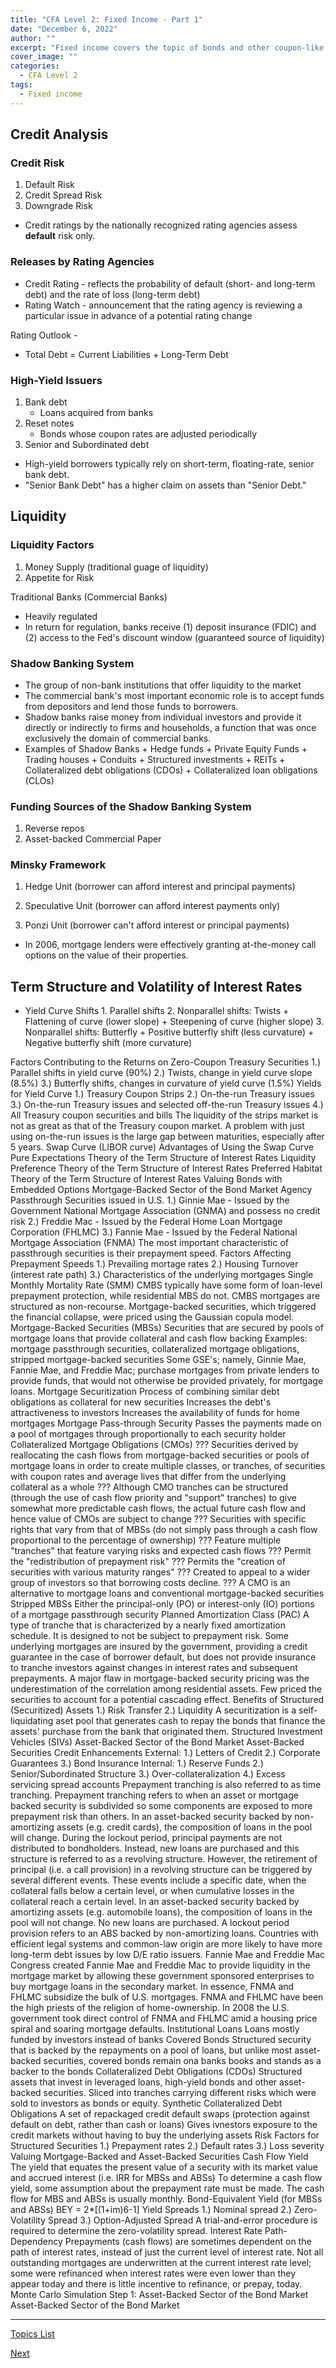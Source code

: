 ```yaml
---
title: "CFA Level 2: Fixed Income - Part 1"
date: "December 6, 2022"
author: ""
excerpt: "Fixed income covers the topic of bonds and other coupon-like investment securities."
cover_image: ""
categories:
  - CFA Level 2
tags:
  - Fixed income
---
```


## Credit Analysis

### Credit Risk

1. Default Risk
2. Credit Spread Risk
3. Downgrade Risk

- Credit ratings by the nationally recognized rating agencies assess **default** risk only.

### Releases by Rating Agencies

- Credit Rating - reflects the probability of default (short- and long-term debt) and the rate of loss (long-term debt)
- Rating Watch - announcement that the rating agency is reviewing a particular issue in advance of a potential rating change

Rating Outlook -

- Total Debt = Current Liabilities + Long-Term Debt

### High-Yield Issuers

1. Bank debt
   - Loans acquired from banks
2. Reset notes
   - Bonds whose coupon rates are adjusted periodically
3. Senior and Subordinated debt

- High-yield borrowers typically rely on short-term, floating-rate, senior bank debt.
- "Senior Bank Debt" has a higher claim on assets than "Senior Debt."

## Liquidity

### Liquidity Factors

1. Money Supply (traditional guage of liquidity)
2. Appetite for Risk

Traditional Banks (Commercial Banks)

- Heavily regulated
- In return for regulation, banks receive (1) deposit insurance (FDIC) and (2) access to the Fed's discount window (guaranteed source of liquidity)

### Shadow Banking System

- The group of non-bank institutions that offer liquidity to the market
- The commercial bank's most important economic role is to accept funds from depositors and lend those funds to borrowers.
- Shadow banks raise money from individual investors and provide it directly or indirectly to firms and households, a function that was once exclusively the domain of commercial banks.
- Examples of Shadow Banks + Hedge funds + Private Equity Funds + Trading houses + Conduits + Structured investments + REITs + Collateralized debt obligations (CDOs) + Collateralized loan obligations (CLOs)

### Funding Sources of the Shadow Banking System

1. Reverse repos
2. Asset-backed Commercial Paper

### Minsky Framework

1. Hedge Unit (borrower can afford interest and principal payments)

2. Speculative Unit (borrower can afford interest payments only)
3. Ponzi Unit (borrower can't afford interest or principal payments)

- In 2006, mortgage lenders were effectively granting at-the-money call options on the value of their properties.

## Term Structure and Volatility of Interest Rates

- Yield Curve Shifts 1. Parallel shifts 2. Nonparallel shifts: Twists + Flattening of curve (lower slope) + Steepening of curve (higher slope) 3. Nonparallel shifts: Butterfly + Positive butterfly shift (less curvature) + Negative butterfly shift (more curvature)

Factors Contributing to the Returns on Zero-Coupon Treasury Securities
1.) Parallel shifts in yield curve (90%)
2.) Twists, change in yield curve slope (8.5%)
3.) Butterfly shifts, changes in curvature of yield curve (1.5%)
Yields for Yield Curve
1.) Treasury Coupon Strips
2.) On-the-run Treasury issues
3.) On-the-run Treasury issues and selected off-the-run Treasury issues
4.) All Treasury coupon securities and bills
The liquidity of the strips market is not as great as that of the Treasury coupon market.
A problem with just using on-the-run issues is the large gap between maturities, especially after 5 years.
Swap Curve (LIBOR curve)
Advantages of Using the Swap Curve
Pure Expectations Theory of the Term Structure of Interest Rates
Liquidity Preference Theory of the Term Structure of Interest Rates
Preferred Habitat Theory of the Term Structure of Interest Rates
Valuing Bonds with Embedded Options
Mortgage-Backed Sector of the Bond Market
Agency Passthrough Securities issued in U.S.
1.) Ginnie Mae - Issued by the Government National Mortgage Association (GNMA) and possess no credit risk
2.) Freddie Mac - Issued by the Federal Home Loan Mortgage Corporation (FHLMC)
3.) Fannie Mae - Issued by the Federal National Mortgage Association (FNMA)
The most important characteristic of passthrough securities is their prepayment speed.
Factors Affecting Prepayment Speeds
1.) Prevailing mortage rates
2.) Housing Turnover (interest rate path)
3.) Characteristics of the underlying mortgages
Single Monthly Mortality Rate (SMM)
CMBS typically have some form of loan-level prepayment protection, while residential MBS do not.
CMBS mortgages are structured as non-recourse.
Mortgage-backed securities, which triggered the financial collapse, were priced using the Gaussian copula model.
Mortgage-Backed Securities (MBSs)
Securities that are secured by pools of mortgage loans that provide collateral and cash flow backing
Examples: mortgage passthrough securities, collateralized mortgage obligations, stripped mortgage-backed securities
Some GSE's; namely, Ginnie Mae, Fannie Mae, and Freddie Mac; purchase mortgages from private lenders to provide funds, that would not otherwise be provided privately, for mortgage loans.
Mortgage Securitization
Process of combining similar debt obligations as collateral for new securities
Increases the debt's attractiveness to investors
Increases the availability of funds for home mortgages
Mortgage Pass-through Security
Passes the payments made on a pool of mortgages through proportionally to each security holder
Collateralized Mortgage Obligations (CMOs)
??? Securities derived by reallocating the cash flows from mortgage-backed securities or pools of mortgage loans in order to create multiple classes, or tranches, of securities with coupon rates and average lives that differ from the underlying collateral as a whole
??? Although CMO tranches can be structured (through the use of cash flow priority and "support" tranches) to give somewhat more predictable cash flows, the actual future cash flow and hence value of CMOs are subject to change
??? Securities with specific rights that vary from that of MBSs (do not simply pass through a cash flow proportional to the percentage of ownership)
??? Feature multiple "tranches" that feature varying risks and expected cash flows
??? Permit the "redistribution of prepayment risk"
??? Permits the "creation of securities with various maturity ranges"
??? Created to appeal to a wider group of investors so that borrowing costs decline.
??? A CMO is an alternative to mortgage loans and conventional mortgage-backed securities
Stripped MBSs
Either the principal-only (PO) or interest-only (IO) portions of a mortgage passthrough security
Planned Amortization Class (PAC)
A type of tranche that is characterized by a nearly fixed amortization schedule. It is designed to not be subject to prepayment risk.
Some underlying mortgages are insured by the government, providing a credit guarantee in the case of borrower default, but does not provide insurance to tranche investors against changes in interest rates and subsequent prepayments.
A major flaw in mortgage-backed security pricing was the underestimation of the correlation among residential assets. Few priced the securities to account for a potential cascading effect.
Benefits of Structured (Securitized) Assets
1.) Risk Transfer
2.) Liquidity
A securitization is a self-liquidating aset pool that generates cash to repay the bonds that finance the assets' purchase from the bank that originated them.
Structured Investment Vehicles (SIVs)
Asset-Backed Sector of the Bond Market
Asset-Backed Securities
Credit Enhancements
External:
1.) Letters of Credit
2.) Corporate Guarantees
3.) Bond Insurance
Internal:
1.) Reserve Funds
2.) Senior/Subordinated Structure
3.) Over-collateralization
4.) Excess servicing spread accounts
Prepayment tranching is also referred to as time tranching. Prepayment tranching refers to when an asset or mortgage backed security is subdivided so some components are exposed to more prepayment risk than others.
In an asset-backed security backed by non-amortizing assets (e.g. credit cards), the composition of loans in the pool will change. During the lockout period, principal payments are not distributed to bondholders. Instead, new loans are purchased and this structure is referred to as a revolving structure. However, the retirement of principal (i.e. a call provision) in a revolving structure can be triggered by several different events. These events include a specific date, when the collateral falls below a certain level, or when cumulative losses in the collateral reach a certain level.
In an asset-backed security backed by amortizing assets (e.g. automobile loans), the composition of loans in the pool will not change. No new loans are purchased. A lockout period provision refers to an ABS backed by non-amortizing loans.
Countries with efficient legal systems and common-law origin are more likely to have more long-term debt issues by low D/E ratio issuers.
Fannie Mae and Freddie Mac
Congress created Fannie Mae and Freddie Mac to provide liquidity in the mortgage market by allowing these government sponsored enterprises to buy mortgage loans in the secondary market.
In essence, FNMA and FHLMC subsidize the bulk of U.S. mortgages.
FNMA and FHLMC have been the high priests of the religion of home-ownership.
In 2008 the U.S. government took direct control of FNMA and FHLMC amid a housing price spiral and soaring mortgage defaults.
Institutional Loans
Loans mostly funded by investors instead of banks
Covered Bonds
Structured security that is backed by the repayments on a pool of loans, but unlike most asset-backed securities, covered bonds remain ona banks books and stands as a backer to the bonds
Collateralized Debt Obligations (CDOs)
Structured assets that invest in leveraged loans, high-yield bonds and other asset-backed securities.
Sliced into tranches carrying different risks which were sold to investors as bonds or equity.
Synthetic Collateralized Debt Obligations
A set of repackaged credit default swaps (protection against default on debt, rather than cash or loans)
Gives ivnestors exposure to the credit markets without having to buy the underlying assets
Risk Factors for Structured Securities
1.) Prepayment rates
2.) Default rates
3.) Loss severity
Valuing Mortgage-Backed and Asset-Backed Securities
Cash Flow Yield
The yield that equates the present value of a security with its market value and accrued interest (i.e. IRR for MBSs and ABSs)
To determine a cash flow yield, some assumption about the prepayment rate must be made.
The cash flow for MBS and ABSs is usually monthly.
Bond-Equivalent Yield (for MBSs and ABSs)
BEY = 2\*[(1+im)6-1]
Yield Spreads
1.) Nominal spread
2.) Zero-Volatility Spread
3.) Option-Adjusted Spread
A trial-and-error procedure is required to determine the zero-volatility spread.
Interest Rate Path-Dependency
Prepayments (cash flows) are sometimes dependent on the path of interest rates, instead of just the current level of interest rate. Not all outstanding mortgages are underwritten at the current interest rate level; some were refinanced when interest rates were even lower than they appear today and there is little incentive to refinance, or prepay, today.
Monte Carlo Simulation
Step 1:
Asset-Backed Sector of the Bond Market
Asset-Backed Sector of the Bond Market

<hr>

<a id="nav__prev" href="../cfa-study-topics">Topics List</a>

<a id="nav__next" href="../cfa-level-1-fixed-income-part-2">Next</a>

<br>
